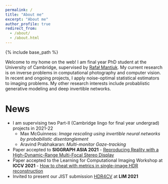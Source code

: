 ```yaml
---
permalink: /
title: "About me"
excerpt: "About me"
author_profile: true
redirect_from: 
  - /about/
  - /about.html
---
```


{% include base_path %}

Welcome to my home on the web! I am final year PhD student at the University of Cambridge, supervised by <a href="https://www.cl.cam.ac.uk/~rkm38/" target="_blank">Rafał Mantiuk</a>. My current research is on inverse problems in computational photography and computer vision. In recent and ongoing projects, I apply noise-optimal statistical estimators to imaging problems. My other research interests include probablistic generative modeling and deep invertible networks.

# News
* I am supervising two Part-II (Cambridge lingo for final year undergrad) projects in 2021-22
  * Max McGuinness: *Image rescaling using invertible neural networks by probabilistic disentanglement*
  * Aravind Prabhakaran: *Multi-monitor Gaze-tracking*
* Paper accepted to **SIGGRAPH ASIA 2021** - <a href="https://www.cl.cam.ac.uk/research/rainbow/projects/hdrmfs/" target="_blank">Reproducing Reality with a High-Dynamic-Range Multi-Focal Stereo Display</a>
* Paper accepted to the Learning for Computational Imaging Workshop at **ICCV 2021** - [How to cheat with metrics in single-image HDR reconstruction ](publication/2021-10-17-si-hdr-cheat)
* Invited to present our JIST submission <a href="https://www.cl.cam.ac.uk/research/rainbow/projects/hdr4cv-dataset/" target="_blank">HDR4CV</a> at **LIM 2021**
